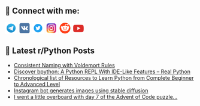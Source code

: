 ## 🔎 Connect with me:
[<img src="https://github.com/bullbesh/bullbesh/blob/main/images/Telegram.png" width="32" height="32" />](https://t.me/bullbesh)
[<img src="https://github.com/bullbesh/bullbesh/blob/main/images/VK.png" width="32" height="32" />](https://vk.com/bullbesh)
[<img src="https://github.com/bullbesh/bullbesh/blob/main/images/Twitter.png" width="32" height="32" />](https://twitter.com/bullbesh1)
[<img src="https://github.com/bullbesh/bullbesh/blob/main/images/Instagram.png" width="32" height="32" />](https://www.instagram.com/bullbesh)
[<img src="https://github.com/bullbesh/bullbesh/blob/main/images/Reddit.png" width="32" height="32" />](https://www.reddit.com/user/bullbesh)
[<img src="https://github.com/bullbesh/bullbesh/blob/main/images/YouTube.png" width="32" height="32" />](https://www.youtube.com/channel/UCtfjRs6uzgq5mfm8S06WTcg)

## 📕 Latest r/Python Posts
<!-- BLOG-POST-LIST:START -->
- [Consistent Naming with Voldemort Rules](https://www.reddit.com/r/Python/comments/10413ua/consistent_naming_with_voldemort_rules/)
- [Discover bpython: A Python REPL With IDE-Like Features – Real Python](https://www.reddit.com/r/Python/comments/1040yoy/discover_bpython_a_python_repl_with_idelike/)
- [Chronological list of Resources to Learn Python from Complete Beginner to Advanced Level](https://www.reddit.com/r/Python/comments/1040y7d/chronological_list_of_resources_to_learn_python/)
- [Instagram bot generates images using stable diffusion](https://www.reddit.com/r/Python/comments/1040avu/instagram_bot_generates_images_using_stable/)
- [I went a little overboard with day 7 of the Advent of Code puzzle...](https://www.reddit.com/r/Python/comments/103zt3p/i_went_a_little_overboard_with_day_7_of_the/)
<!-- BLOG-POST-LIST:END -->

